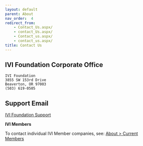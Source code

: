 ```yaml
---
layout: default
parent: About
nav_order:  4
redirect_from:
    - Contact_Us.aspx/
    - contact_Us.aspx/
    - Contact_us.aspx/
    - contact_us.aspx/
title: Contact Us
---
```


## IVI Foundation Corporate Office
```
IVI Foundation
3855 SW 153rd Drive
Beaverton, OR 97003
(503) 619-0505
```

## Support Email

[IVI Foundation Support](mailto:support@ivifoundation.org)

**IVI Members**

To contact individual IVI Member companies, see: [About \> Current Members](Current-Members.html)
